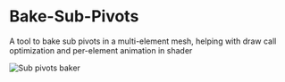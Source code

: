 # Bake-Sub-Pivots
A tool to bake sub pivots in a multi-element mesh, helping with draw call optimization and per-element animation in shader


![Sub pivots baker](https://github.com/user-attachments/assets/4fb3ecce-793d-4c3c-8429-2b97d941cce5)


